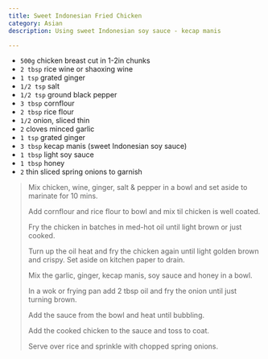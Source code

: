 ```yaml
---
title: Sweet Indonesian Fried Chicken 
category: Asian
description: Using sweet Indonesian soy sauce - kecap manis

--- 
```


* `500g` chicken breast cut in 1-2in chunks
* `2 tbsp` rice wine or shaoxing wine
* `1 tsp` grated ginger
* `1/2 tsp` salt
* `1/2 tsp` ground black pepper
* `3 tbsp` cornflour
* `2 tbsp` rice flour
* `1/2` onion, sliced thin
* `2` cloves minced garlic
* `1 tsp` grated ginger
* `3 tbsp` kecap manis (sweet Indonesian soy sauce)
* `1 tbsp` light soy sauce
* `1 tbsp` honey
* `2` thin sliced spring onions to garnish
 
> Mix chicken, wine, ginger, salt & pepper in a bowl and set aside to marinate for 10 mins.
>
> Add cornflour and rice flour to bowl and mix til chicken is well coated.
>
> Fry the chicken in batches in med-hot oil until light brown or just cooked.
>
> Turn up the oil heat and fry the chicken again until light golden brown and crispy. Set aside on kitchen paper to drain. 
>
> Mix the garlic, ginger, kecap manis, soy sauce and honey in a bowl. 
>
> In a wok or frying pan add 2 tbsp oil and fry the onion until just turning brown.
>
> Add the sauce from the bowl and heat until bubbling. 
>
> Add the cooked chicken to the sauce and toss to coat. 
>
> Serve over rice and sprinkle with chopped spring onions.
